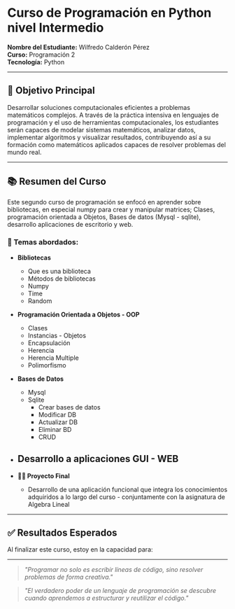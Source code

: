 # Curso de Programación en Python nivel Intermedio

**Nombre del Estudiante:** Wilfredo Calderón Pérez  
**Curso:** Programación 2  
**Tecnología:** Python  

---

## 🎯 Objetivo Principal

Desarrollar soluciones computacionales eficientes a problemas matemáticos complejos. A través de la práctica intensiva en lenguajes de programación y el uso de herramientas computacionales, los estudiantes serán capaces de modelar sistemas matemáticos, analizar datos, implementar algoritmos y visualizar resultados, contribuyendo así a su formación como matemáticos aplicados capaces de resolver problemas del mundo real.

---

## 📚 Resumen del Curso

Este segundo curso de programación se enfocó en aprender sobre bibliotecas, en especial numpy para crear y manipular matrices; Clases, programación orientada a Objetos, Bases de datos (Mysql - sqlite), desarrollo aplicaciones de escritorio y web.



### 🧠 Temas abordados:

- **Bibliotecas**
  - Que es una biblioteca
  - Métodos de bibliotecas
  - Numpy
  - Time
  - Random

- **Programación Orientada a Objetos - OOP**
  - Clases
  - Instancias - Objetos
  - Encapsulación
  - Herencia
  - Herencia Multiple
  - Polimorfismo

- **Bases de Datos**
  - Mysql 
  - Sqlite
    - Crear bases de datos
    - Modificar DB
    - Actualizar DB
    - Eliminar BD
    - CRUD

- **Desarrollo a aplicaciones GUI - WEB**
  - 

- **🧑‍💻 Proyecto Final**
  - Desarrollo de una aplicación funcional que integra los conocimientos adquiridos a lo largo del curso - conjuntamente con la asignatura de Algebra Lineal

---

## ✅ Resultados Esperados

Al finalizar este curso, estoy en la capacidad para:


---

> _"Programar no solo es escribir líneas de código, sino resolver problemas de forma creativa."_  

> _"El verdadero poder de un lenguaje de programación se descubre cuando aprendemos a estructurar y reutilizar el código."_  
